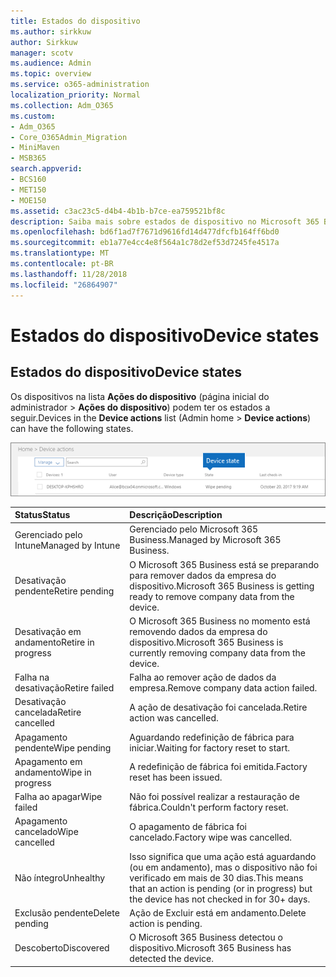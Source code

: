 ```yaml
---
title: Estados do dispositivo
ms.author: sirkkuw
author: Sirkkuw
manager: scotv
ms.audience: Admin
ms.topic: overview
ms.service: o365-administration
localization_priority: Normal
ms.collection: Adm_O365
ms.custom:
- Adm_O365
- Core_O365Admin_Migration
- MiniMaven
- MSB365
search.appverid:
- BCS160
- MET150
- MOE150
ms.assetid: c3ac23c5-d4b4-4b1b-b7ce-ea759521bf8c
description: Saiba mais sobre estados de dispositivo no Microsoft 365 Business.
ms.openlocfilehash: bd6f1ad7f7671d9616fd14d477dfcfb164ff6bd0
ms.sourcegitcommit: eb1a77e4cc4e8f564a1c78d2ef53d7245fe4517a
ms.translationtype: MT
ms.contentlocale: pt-BR
ms.lasthandoff: 11/28/2018
ms.locfileid: "26864907"
---
```

# <a name="device-states"></a><span data-ttu-id="d473a-103">Estados do dispositivo</span><span class="sxs-lookup"><span data-stu-id="d473a-103">Device states</span></span>

## <a name="device-states"></a><span data-ttu-id="d473a-104">Estados do dispositivo</span><span class="sxs-lookup"><span data-stu-id="d473a-104">Device states</span></span>

<span data-ttu-id="d473a-105">Os dispositivos na lista **Ações do dispositivo** (página inicial do administrador \> **Ações do dispositivo**) podem ter os estados a seguir.</span><span class="sxs-lookup"><span data-stu-id="d473a-105">Devices in the **Device actions** list (Admin home \> **Device actions**) can have the following states.</span></span>
  
![In the Device actions list, you can see the Devices states.](media/a621c47e-45d9-4e1a-beb9-c03254d40c1d.png)
  
|<span data-ttu-id="d473a-107">**Status**</span><span class="sxs-lookup"><span data-stu-id="d473a-107">**Status**</span></span>|<span data-ttu-id="d473a-108">**Descrição**</span><span class="sxs-lookup"><span data-stu-id="d473a-108">**Description**</span></span>|
|:-----|:-----|
|<span data-ttu-id="d473a-109">Gerenciado pelo Intune</span><span class="sxs-lookup"><span data-stu-id="d473a-109">Managed by Intune</span></span>  <br/> |<span data-ttu-id="d473a-110">Gerenciado pelo Microsoft 365 Business.</span><span class="sxs-lookup"><span data-stu-id="d473a-110">Managed by Microsoft 365 Business.</span></span>  <br/> |
|<span data-ttu-id="d473a-111">Desativação pendente</span><span class="sxs-lookup"><span data-stu-id="d473a-111">Retire pending</span></span>  <br/> |<span data-ttu-id="d473a-112">O Microsoft 365 Business está se preparando para remover dados da empresa do dispositivo.</span><span class="sxs-lookup"><span data-stu-id="d473a-112">Microsoft 365 Business is getting ready to remove company data from the device.</span></span>  <br/> |
|<span data-ttu-id="d473a-113">Desativação em andamento</span><span class="sxs-lookup"><span data-stu-id="d473a-113">Retire in progress</span></span>  <br/> |<span data-ttu-id="d473a-114">O Microsoft 365 Business no momento está removendo dados da empresa do dispositivo.</span><span class="sxs-lookup"><span data-stu-id="d473a-114">Microsoft 365 Business is currently removing company data from the device.</span></span>  <br/> |
|<span data-ttu-id="d473a-115">Falha na desativação</span><span class="sxs-lookup"><span data-stu-id="d473a-115">Retire failed</span></span>  <br/> | <span data-ttu-id="d473a-116">Falha ao remover ação de dados da empresa.</span><span class="sxs-lookup"><span data-stu-id="d473a-116">Remove company data action failed.</span></span>  <br/> |
|<span data-ttu-id="d473a-117">Desativação cancelada</span><span class="sxs-lookup"><span data-stu-id="d473a-117">Retire cancelled</span></span>  <br/> |<span data-ttu-id="d473a-118">A ação de desativação foi cancelada.</span><span class="sxs-lookup"><span data-stu-id="d473a-118">Retire action was cancelled.</span></span>  <br/> |
|<span data-ttu-id="d473a-119">Apagamento pendente</span><span class="sxs-lookup"><span data-stu-id="d473a-119">Wipe pending</span></span>  <br/> |<span data-ttu-id="d473a-120">Aguardando redefinição de fábrica para iniciar.</span><span class="sxs-lookup"><span data-stu-id="d473a-120">Waiting for factory reset to start.</span></span>  <br/> |
|<span data-ttu-id="d473a-121">Apagamento em andamento</span><span class="sxs-lookup"><span data-stu-id="d473a-121">Wipe in progress</span></span>  <br/> |<span data-ttu-id="d473a-122">A redefinição de fábrica foi emitida.</span><span class="sxs-lookup"><span data-stu-id="d473a-122">Factory reset has been issued.</span></span>  <br/> |
|<span data-ttu-id="d473a-123">Falha ao apagar</span><span class="sxs-lookup"><span data-stu-id="d473a-123">Wipe failed</span></span>  <br/> |<span data-ttu-id="d473a-124">Não foi possível realizar a restauração de fábrica.</span><span class="sxs-lookup"><span data-stu-id="d473a-124">Couldn't perform factory reset.</span></span>  <br/> |
|<span data-ttu-id="d473a-125">Apagamento cancelado</span><span class="sxs-lookup"><span data-stu-id="d473a-125">Wipe cancelled</span></span>  <br/> |<span data-ttu-id="d473a-126">O apagamento de fábrica foi cancelado.</span><span class="sxs-lookup"><span data-stu-id="d473a-126">Factory wipe was cancelled.</span></span>  <br/> |
|<span data-ttu-id="d473a-127">Não íntegro</span><span class="sxs-lookup"><span data-stu-id="d473a-127">Unhealthy</span></span>  <br/> |<span data-ttu-id="d473a-128">Isso significa que uma ação está aguardando (ou em andamento), mas o dispositivo não foi verificado em mais de 30 dias.</span><span class="sxs-lookup"><span data-stu-id="d473a-128">This means that an action is pending (or in progress) but the device has not checked in for 30+ days.</span></span>  <br/> |
|<span data-ttu-id="d473a-129">Exclusão pendente</span><span class="sxs-lookup"><span data-stu-id="d473a-129">Delete pending</span></span>  <br/> |<span data-ttu-id="d473a-130">Ação de Excluir está em andamento.</span><span class="sxs-lookup"><span data-stu-id="d473a-130">Delete action is pending.</span></span>  <br/> |
|<span data-ttu-id="d473a-131">Descoberto</span><span class="sxs-lookup"><span data-stu-id="d473a-131">Discovered</span></span>  <br/> |<span data-ttu-id="d473a-132">O Microsoft 365 Business detectou o dispositivo.</span><span class="sxs-lookup"><span data-stu-id="d473a-132">Microsoft 365 Business has detected the device.</span></span>  <br/> |
   

